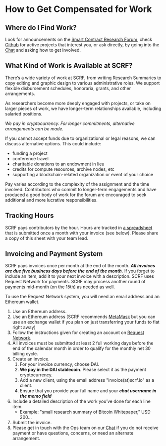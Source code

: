 # How to Get Compensated for Work

## Where do I Find Work?

Look for announcements on the [Smart Contract Research Forum](https://www.smartcontractresearch.org/), check [Github](https://github.com/orgs/smartcontractresearchforum/projects/5) for active projects that interest you, or ask directly, by going into the [Chat](https://discord.gg/nJDwxv72) and asking how to get involved.

## What Kind of Work is Available at SCRF?

There’s a wide variety of work at SCRF, from writing Research Summaries to copy editing and graphic design to various administrative roles. We support flexible disbursement schedules, honoraria, grants, and other arrangements.

As researchers become more deeply engaged with projects, or take on larger pieces of work, we have longer-term relationships available, including salaried positions.

_We pay in cryptocurrency. For longer commitments, alternative arrangements can be made._

If you cannot accept funds due to organizational or legal reasons, we can discuss alternative options. This could include:

* funding a project
* conference travel
* charitable donations to an endowment in lieu
* credits for compute resources, archive nodes, etc
* supporting a blockchain-related organization or event of your choice

Pay varies according to the complexity of the assignment and the time involved. Contributors who commit to longer-term engagements and have produced a good body of work for the forum are encouraged to seek additional and more lucrative responsibilities.

## Tracking Hours

SCRF pays contributors by the hour. Hours are tracked in [a spreadsheet](https://docs.google.com/spreadsheets/d/19CmaqELKS_S2gWQIs2kddA91rv5zca-51mk_sOJ0gYs/edit?usp=sharing) that is submitted once a month with your invoice (see below). Please share a copy of this sheet with your team lead.

## Invoicing and Payment System

SCRF pays invoices once per month at the end of the month. **_All invoices are due five business days before the end of the month._** If you forget to include an item, add it to your next invoice with a description. SCRF uses Request Network for payments. SCRF may process another round of payments mid-month (on the 15th) as needed as well. 

To use the Request Network system, you will need an email address and an Ethereum wallet.

1. Use an Ethereum address. 
2. Use an Ethereum address (SCRF recommends [MetaMask](https://metamask.io/) but you can use an exchange wallet if you plan on just transferring your funds to fiat right away)
3. Follow the instructions given for creating an account on [Request Network](https://app.request.finance/login).
4. All invoices must be submitted at least 2 full working days before the end of the calendar month in order to qualify for the monthly net 30 billing cycle.
5. Create an invoice.
    1. For your invoice currency, choose DAI.
    2. **We pay in the DAI stablecoin**. Please select it as the payment cryptocurrency.
    3. Add a new client, using the email address "invoice(at)scrf.io" as a client.
    4. Ensure that you provide your full name and your **_chat username in the memo field_**
6. Include a detailed description of the work you’ve done for each line item.
    * Example: "small research summary of Bitcoin Whitepaper," USD 200...
7. Submit the invoice.
8. Please get in touch with the Ops team on our [Chat](https://discord.gg/nJDwxv72) if you do not receive payment or have questions, concerns, or need an alternate arrangement.
